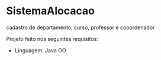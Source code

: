 # SistemaAlocacao
cadastro de departamento, curso, professor e cooordenador


Projeto feito nos seguintes requisitos:
- Linguagem: Java OO
